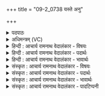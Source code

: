 +++
title = "09-2_0738 यस्ते अनु"

+++
<details><summary>पदपाठः</summary>

यः꣢। ते꣣। अ꣡नु꣢꣯। स्व꣣धा꣢म्। स्व꣡। धा꣢म्। अ꣡स꣢꣯त्। सु꣣ते꣢। नि। य꣣च्छ। त꣢꣯न्व꣢म्। सः। त्वा꣣। ममत्तु। सोम्य। ७३८।
</details>

<details><summary>अधिमन्त्रम् (VC)</summary>

- इन्द्रः
- विश्वामित्रो गाथिनः
- गायत्री
- षड्जः
</details>

<details><summary>हिन्दी : आचार्य रामनाथ वेदालंकार - विषयः</summary>

अगले मन्त्र में पुनः आत्मा को सम्बोधन है।
</details>

<details><summary>हिन्दी : आचार्य रामनाथ वेदालंकार - पदार्थः</summary>

पदार्थान्वय -  हे मेरे अन्तरात्मन्! (यः)जो ब्रह्मानन्दरस(ते)तेरी(स्वधाम् अनु)आनन्द-भोगेच्छा के अनुकूल(असत्)उत्पन्न हुआ है,उस ब्रह्मानन्द-रूप सोमरस के(सुते)अनुभव में आने पर,तू(तन्वम्)अपने शरीर को(नियच्छ)यम-नियम की रस्सियों से नियन्त्रित करते हुए चल। हे(सोम्य)सौम्य आत्मन्! (सः)वह ब्रह्मानन्द-रस(त्वा)तुझे(ममत्तु)हर्षित एवं तरङ्गित कर दे ॥२॥
</details>

<details><summary>हिन्दी : आचार्य रामनाथ वेदालंकार - भावार्थः</summary>

भावार्थ -  उपासना से जब ब्रह्मानन्द-रस आत्मा को प्राप्त होता है,तब शरीर के तथा मन,बुद्धि,प्राण,इन्द्रियों आदि के भी सब व्यवहार सात्त्विक हो जाते हैं ॥२॥
</details>

<details><summary>संस्कृत : आचार्य रामनाथ वेदालंकार - विषयः</summary>

अथ पुनरप्यात्मानं सम्बोधयति।
</details>

<details><summary>संस्कृत : आचार्य रामनाथ वेदालंकार - पदार्थः</summary>

पदार्थान्वय -  हे मदीय अन्तरात्मन्! (यः)ब्रह्मानन्दरसः(ते)तव(स्वधाम् अनु)आनन्दभोगेच्छानुकूलम्(असत्)उत्पन्नोऽस्ति।[अस्तेर्लेटि रूपम्। यद्वृत्तनियोगान्निघाताभावः।]तस्मिन् ब्रह्मानन्दरूपे सोमरसे(सुते)अनुभूते सति,त्वम्(तन्वम्२)स्वकीयं शरीरम्(नियच्छ)यमनियमरज्जुभिः सन्नियन्त्रय चालय। हे(सोम्य३)सौम्य आत्मन्! (सः)ब्रह्मानन्दरसः(त्वा)त्वाम्(ममत्तु)हर्षयतु तरङ्गयतु च ॥२॥४
</details>

<details><summary>संस्कृत : आचार्य रामनाथ वेदालंकार - भावार्थः</summary>

भावार्थ -  उपासनया यदा ब्रह्मानन्दरस आत्मानं प्राप्नोति तदा शरीरस्य मनोबुद्धिप्राणेन्द्रियादीनां चापि सर्वे व्यवहाराः सात्त्विका एव जायन्ते ॥२॥
</details>

<details><summary>संस्कृत : आचार्य रामनाथ वेदालंकार - पादटिप्पनी</summary>

टिप्पनी -   १. ऋ० ३।५१।११, ‘सो॒म्य’ इत्यत्र ‘सोम्यम्’ इति पाठः। २. ‘छन्दस्युभयथा’ (अ० ६।४।८६) इति सूत्रस्थेन ‘तन्वादीनां छन्दसि बहुलम्’ इति वार्तिकवचनेनोवङो वैकल्पिकत्वं बोध्यम्—इति सामश्रमी। ३. सोम्य सौमार्ह—इति सा०। सोमानां स्वामिन् पते—इति वि०। ४. इममपि मन्त्रमृग्भाष्ये दयानन्दर्षी राजविषये व्याचष्टे।
</details>